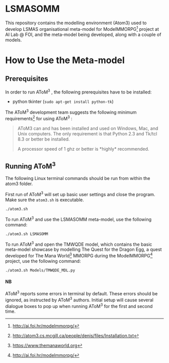 # LSMASOMM
This repository contains the modelling environment (Atom3) used to develop LSMAS organisational meta-model for ModelMMORPG[^3] project at AI Lab @ FOI, and the meta-model being developed, along with a couple of models.

How to Use the Meta-model
=========================

Prerequisites
-------------

In order to run AToM<sup>3</sup> , the following prerequisites have
to be installed:

-   python tkinter (`sudo apt-get install python-tk`)

The AToM<sup>3</sup> development team suggests the following minimum
requirements[^1] for using AToM<sup>3</sup> :

> AToM3 can and has been installed and used on Windows, Mac, and Unix
> computers. The only requirement is that Python 2.3 and Tk/tcl 8.3 or
> better be installed.
>
> A processor speed of 1 ghz or better is \*highly\* recommended.

Running AToM<sup>3</sup>
-----------------------------

The following Linux terminal commands should be run from within the
atom3 folder.

First run of AToM<sup>3</sup> will set up basic user settings and
close the program. Make sure the `atom3.sh` is executable.

    ./atom3.sh

To run AToM<sup>3</sup> and use the LSMASOMM meta-model, use the
following command:

    ./atom3.sh LSMASOMM

To run AToM<sup>3</sup> and open the TMWQDE model, which contains
the basic meta-model showcase by modelling The Quest for the Dragon Egg,
a quest developed for The Mana World[^2] MMORPG during the
ModelMMORPG[^3] project, use the following command:

    ./atom3.sh Models/TMWQDE_MDL.py

#### NB

AToM<sup>3</sup> reports some errors in terminal by default. These
errors should be ignored, as instructed by AToM<sup>3</sup> authors.
Initial setup will cause several dialogue boxes to pop up when running
AToM<sup>3</sup> for the first and second time.

[^1]: <http://atom3.cs.mcgill.ca/people/denis/files/Installation.txt>

[^2]: <https://www.themanaworld.org>

[^3]: <http://ai.foi.hr/modelmmorpg/>